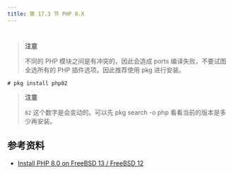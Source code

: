 ```yaml
---
title: 第 17.3 节 PHP 8.X
---
```

# 

> **注意**
>
> 不同的 PHP 模块之间是有冲突的，因此会造成 ports 编译失败，不要试图全选所有的 PHP 插件选项。因此推荐使用 pkg 进行安装。

```shell-session
# pkg install php82
```

> **注意**
>
> `82` 这个数字是会变动的。可以先 pkg search -o php 看看当前的版本是多少再安装。

## 参考资料

* [Install PHP 8.0 on FreeBSD 13 / FreeBSD 12](https://computingforgeeks.com/how-to-install-php-8-on-freebsd-system/)


